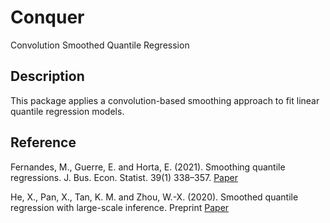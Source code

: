 # Conquer
Convolution Smoothed Quantile Regression

## Description

This package applies a convolution-based smoothing approach to fit linear quantile regression models. 


## Reference

Fernandes, M., Guerre, E. and Horta, E. (2021). Smoothing quantile regressions. J. Bus. Econ. Statist. 39(1) 338–357. [Paper](https://www.tandfonline.com/doi/abs/10.1080/07350015.2019.1660177?journalCode=ubes20)

He, X., Pan, X., Tan, K. M. and Zhou, W.-X. (2020). Smoothed quantile regression with large-scale inference. Preprint [Paper](https://arxiv.org/pdf/2012.05187.pdf)
 

